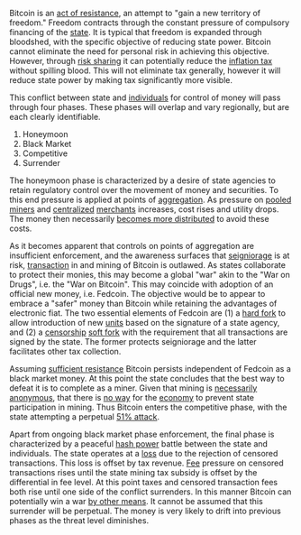 Bitcoin is an [act of resistance](Axiom-of-Resistance), an attempt to "gain a new territory of freedom." Freedom contracts through the constant pressure of compulsory financing of the [state](Glossary#state). It is typical that freedom is expanded through bloodshed, with the specific objective of reducing state power. Bitcoin cannot eliminate the need for personal risk in achieving this objective. However, through [risk sharing](Risk-Sharing-Principle) it can potentially reduce the [inflation tax](https://en.wikipedia.org/wiki/Seigniorage) without spilling blood. This will not eliminate tax generally, however it will reduce state power by making tax significantly more visible.

This conflict between state and [individuals](Glossary#person) for control of money will pass through four phases. These phases will overlap and vary regionally, but are each clearly identifiable.

1. Honeymoon
2. Black Market
3. Competitive
4. Surrender

The honeymoon phase is characterized by a desire of state agencies to retain regulatory control over the movement of money and securities. To this end pressure is applied at points of [aggregation](Glossary#aggregation). As pressure on [pooled](Glossary#pooling) [miners](Glossary#miner) and [centralized](Glossary#centralization) [merchants](Glossary#merchant) increases, cost rises and utility drops. The money then necessarily [becomes more distributed](Threat-Level-Paradox) to avoid these costs.

As it becomes apparent that controls on points of aggregation are insufficient enforcement, and the awareness surfaces that [seigniorage](https://en.wikipedia.org/wiki/Seigniorage) is at risk, [transaction](Glossary#transaction) in and mining of Bitcoin is outlawed. As states collaborate to protect their monies, this may become a global "war" akin to the "War on Drugs", i.e. the "War on Bitcoin". This may coincide with adoption of an official new money, i.e. Fedcoin. The objective would be to appear to embrace a "safer" money than Bitcoin while retaining the advantages of electronic fiat. The two essential elements of Fedcoin are (1) a [hard fork](Glossary#hard-fork) to allow introduction of new [units](Glossary#unit) based on the signature of a state agency, and (2) a [censorship](Glossary#censorship) [soft fork](Glossary#soft-fork) with the requirement that all transactions are signed by the state. The former protects seigniorage and the latter facilitates other tax collection.

Assuming [sufficient resistance](Qualitative-Security-Model) Bitcoin persists independent of Fedcoin as a black market money. At this point the state concludes that the best way to defeat it is to complete as a miner. Given that mining is [necessarily anonymous](Public-Data-Principle), that there is [no way](Proof-of-Work-Fallacy) for the [economy](Glossary#economy) to prevent state participation in mining. Thus Bitcoin enters the competitive phase, with the state attempting a perpetual [51% attack](Glossary#majority-hash-power).

Apart from ongoing black market phase enforcement, the final phase is characterized by a peaceful [hash power](Glossary#hash-power) battle between the state and individuals. The state operates at a [loss](Glossary#loss) due to the rejection of censored transactions. This loss is offset by tax revenue. [Fee](Glossary#fee) pressure on censored transactions rises until the state mining tax subsidy is offset by the differential in fee level. At this point taxes and censored transaction fees both rise until one side of the conflict surrenders. In this manner Bitcoin can potentially win a war [by other means](https://en.wikiquote.org/wiki/Carl_von_Clausewitz). It cannot be assumed that this surrender will be perpetual. The money is very likely to drift into previous phases as the threat level diminishes.